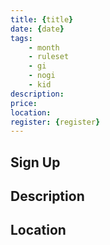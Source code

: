 ```yaml
---
title: {title}
date: {date}
tags:
    - month
    - ruleset
    - gi 
    - nogi 
    - kid
description:
price:
location:
register: {register}
---
```

## Sign Up

## Description

## Location